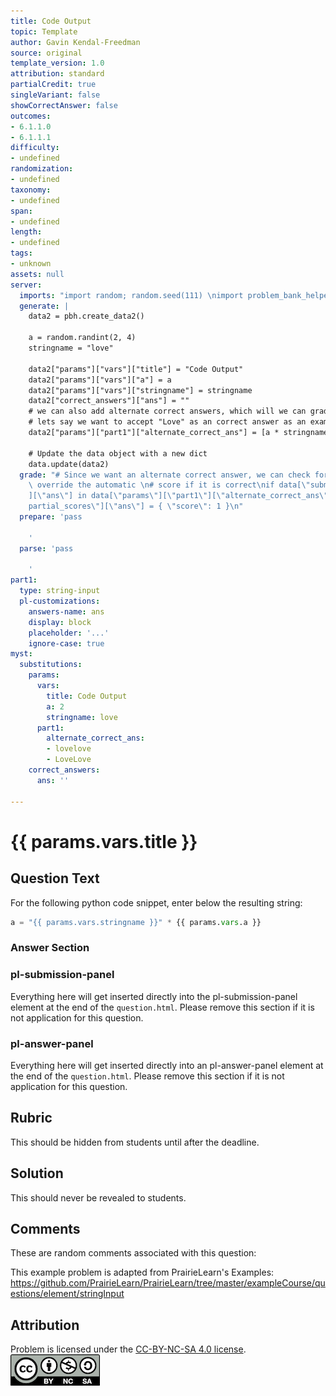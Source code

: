 ```yaml
---
title: Code Output
topic: Template
author: Gavin Kendal-Freedman
source: original
template_version: 1.0
attribution: standard
partialCredit: true
singleVariant: false
showCorrectAnswer: false
outcomes:
- 6.1.1.0
- 6.1.1.1
difficulty:
- undefined
randomization:
- undefined
taxonomy:
- undefined
span:
- undefined
length:
- undefined
tags:
- unknown
assets: null
server:
  imports: "import random; random.seed(111) \nimport problem_bank_helpers as pbh\n"
  generate: |
    data2 = pbh.create_data2()

    a = random.randint(2, 4)
    stringname = "love"

    data2["params"]["vars"]["title"] = "Code Output"
    data2["params"]["vars"]["a"] = a
    data2["params"]["vars"]["stringname"] = stringname
    data2["correct_answers"]["ans"] = ""
    # we can also add alternate correct answers, which will we can grade as correct
    # lets say we want to accept "Love" as an correct answer as an example, we can do:
    data2["params"]["part1"]["alternate_correct_ans"] = [a * stringname, a * "Love"]

    # Update the data object with a new dict
    data.update(data2)
  grade: "# Since we want an alternate correct answer, we can check for it here, and\
    \ override the automatic \n# score if it is correct\nif data[\"submitted_answers\"\
    ][\"ans\"] in data[\"params\"][\"part1\"][\"alternate_correct_ans\"]:\n    data[\"\
    partial_scores\"][\"ans\"] = { \"score\": 1 }\n"
  prepare: 'pass

    '
  parse: 'pass

    '
part1:
  type: string-input
  pl-customizations:
    answers-name: ans
    display: block
    placeholder: '...'
    ignore-case: true
myst:
  substitutions:
    params:
      vars:
        title: Code Output
        a: 2
        stringname: love
      part1:
        alternate_correct_ans:
        - lovelove
        - LoveLove
    correct_answers:
      ans: ''

---
```

# {{ params.vars.title }}

## Question Text

For the following python code snippet, enter below the resulting string:

```python
a = "{{ params.vars.stringname }}" * {{ params.vars.a }}
```

### Answer Section

### pl-submission-panel

Everything here will get inserted directly into the pl-submission-panel element at the end of the `question.html`.
Please remove this section if it is not application for this question.

### pl-answer-panel

Everything here will get inserted directly into an pl-answer-panel element at the end of the `question.html`.
Please remove this section if it is not application for this question.

## Rubric

This should be hidden from students until after the deadline.

## Solution

This should never be revealed to students.

## Comments

These are random comments associated with this question:

This example problem is adapted from PrairieLearn's Examples: https://github.com/PrairieLearn/PrairieLearn/tree/master/exampleCourse/questions/element/stringInput

## Attribution

Problem is licensed under the [CC-BY-NC-SA 4.0 license](https://creativecommons.org/licenses/by-nc-sa/4.0/).<br> ![The Creative Commons 4.0 license requiring attribution-BY, non-commercial-NC, and share-alike-SA license.](https://raw.githubusercontent.com/firasm/bits/master/by-nc-sa.png)